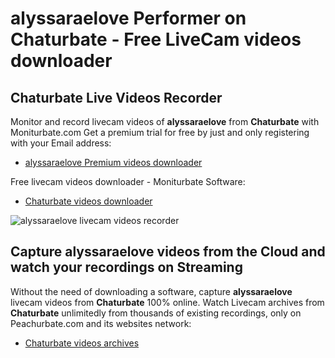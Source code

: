 # alyssaraelove Performer on Chaturbate - Free LiveCam videos downloader

## Chaturbate Live Videos Recorder

Monitor and record livecam videos of **alyssaraelove** from **Chaturbate** with Moniturbate.com
Get a premium trial for free by just and only registering with your Email address:
* [alyssaraelove Premium videos downloader](https://moniturbate.com/request-demo-licence-key.html)

Free livecam videos downloader - Moniturbate Software:
* [Chaturbate videos downloader](https://moniturbate.com/moniturbate-download-software.html)

![alyssaraelove livecam videos recorder](https://peachurnet.com/templates/moniturbate-software.png)


## Capture alyssaraelove videos from the Cloud and watch your recordings on Streaming

Without the need of downloading a software, capture **alyssaraelove** livecam videos from **Chaturbate** 100% online.
Watch Livecam archives from **Chaturbate** unlimitedly from thousands of existing recordings, only on Peachurbate.com and its websites network:
* [Chaturbate videos archives](https://peachurnet.com/)